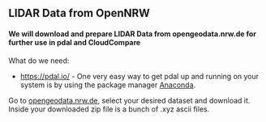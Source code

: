 ## LIDAR Data from OpenNRW

#### We will download and prepare LIDAR Data from opengeodata.nrw.de for further use in pdal and CloudCompare

What do we need:
- https://pdal.io/ - One very easy way to get pdal up and running on your system is by using the package manager [Anaconda](https://www.anaconda.com/).

Go to [opengeodata.nrw.de](https://www.opengeodata.nrw.de/produkte/geobasis/dom/dom1l/), select your desired dataset and download it. Inside  your downloaded zip file is a bunch of .xyz ascii files. 
<!--stackedit_data:
eyJoaXN0b3J5IjpbMTY4Mjc3NzIxMiwtNDc5MDA5NjBdfQ==
-->